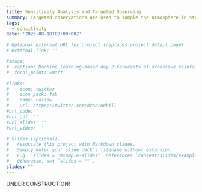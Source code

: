 ```yaml
---
title: Sensitivity Analysis and Targeted Observing
summary: Targeted observations are used to sample the atmosphere in strategic ways to improve forecasts
tags:
  - sensitivity
date: '2023-08-18T00:00:00Z'

# Optional external URL for project (replaces project detail page).
# external_link: ''

#image:
#  caption: Machine learning-based day 2 forecasts of excessive rainfall associated with Hurricane Ida with overlapping observations
#  focal_point: Smart

#links:
#  - icon: twitter
#    icon_pack: fab
#    name: Follow
#    url: https://twitter.com/draaronhill
#url_code: ''
#url_pdf: ''
#url_slides: ''
#url_video: ''

# Slides (optional).
#   Associate this project with Markdown slides.
#   Simply enter your slide deck's filename without extension.
#   E.g. `slides = "example-slides"` references `content/slides/example-slides.md`.
#   Otherwise, set `slides = ""`.
slides: ""
---
```

UNDER CONSTRUCTION!

<!--Data assimilation procedures, which combine first-guess four-dimensional snap shots of the atmosphere with observations, have evolved significantly over the last two decades to improve forecasts at all scales of motion. I am particularly interested in the ensemble Kalman filter (EnKF), which has a broad application at convective scales, and methodological parameters that control inflation, localization, and ensemble spread, which help to create reliable ensemble forecasts. Specifically, as a component of the VORTEX-SE project, I am investigating the influence of near-surface thermodynamic observations on deep convection in the southeast U.S. through retrospective data assimilation experiments with the High Resolution Rapid Refresh Ensemble (e.g., Hill et al. 2021).

Observations of small-scale atmospheric prcesses become critical for convection-allowing model forecasts when convective processes are explicitly simulated. However, the selection of additional observations to improve forecasts is often subjective, even though objective methods exist to select observations in dynamically relevant regions. Ensemble sensitivity analysis (ESA) provides a framework to determine additional observing locations that dynamically relate earlier state variables (e.g., 2-m temperature) and a particular forecast metric (e.g., reflectivity) to reduce forecast uncertainty after the new observation is assimilated. I have examined ESA-based targeting at convection-allowing resolutions in idealized simulations (e.g., Hill et al. 2020b) and continue to explore its utility for real-data cases and storm-scale applications, for instance, targeting in-storm observations with Unmanned Aerial Systems and assimilating them into CM1 model simulations.-->